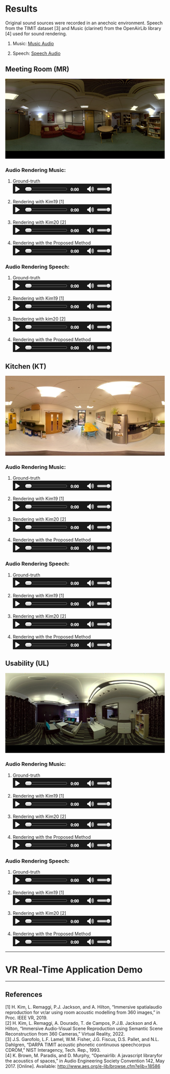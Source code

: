 
# Results
Original sound sources were recorded in an anechoic environment. Speech from the TIMIT dataset [3] and Music (clarinet) from the OpenAirLib library [4] used for sound rendering.<br>
1. Music:
[Music Audio](Music-Org.mp3)

2. Speech:
[Speech Audio](Speech-Org.mp3)

## Meeting Room (MR)
![Meeting Room](MeetingRoom.jpg)

### Audio Rendering Music: 
1. Ground-truth  
   [![Demo](images/audio.PNG)](https://drive.google.com/file/d/1LI9tDGbYeFHzlU9n_uhDSe19fhLXmz9N/view?usp=sharing) 
     
3. Rendering with Kim19 [1]  
   [![Demo](images/audio.PNG)](https://drive.google.com/file/d/1BBlF_tTRgTWzmkybLY7IPhv0zz0pPu_V/view?usp=sharing) 
   
4. Rendering with Kim20 [2]  
   [![Demo](images/audio.PNG)](https://drive.google.com/file/d/146aeV4wLbx9mLssf3E5bznAkhe-f5qs9/view?usp=sharing)
    
5. Rendering with the Proposed Method  
   [![Demo](images/audio.PNG)](https://drive.google.com/file/d/1TTMwIEzJ_Xv6-VsxqLmKtE1jMwyPitck/view?usp=sharing) 
    
### Audio Rendering Speech: 
1. Ground-truth   
   [![Demo](images/audio.PNG)](https://drive.google.com/file/d/1qYEKLN3zRHKjo7P2Ix0J66mEr6w9o66X/view?usp=sharing) 
   
3. Rendering with Kim19 [1]  
   [![Demo](images/audio.PNG)](https://drive.google.com/file/d/1UyBtsnMOoGVNCreh0yb0ADCBMwPZAKO0/view?usp=sharing) 
  
4. Rendering with kim20 [2]  
   [![Demo](images/audio.PNG)](https://drive.google.com/file/d/1qhhU1zMjChjVcbhfY52EiDLEChd5_TWj/view?usp=sharing) 
   
5. Rendering with the Proposed Method  
   [![Demo](images/audio.PNG)](https://drive.google.com/file/d/1G8XyAifZLJ9Vs_pXBe2HkxaL0h1DAXmm/view?usp=sharing)

## Kitchen (KT)
![Kitchen](Kitchen.jpg)

### Audio Rendering Music:
1. Ground-truth  
   [![Demo](images/audio.PNG)](https://drive.google.com/file/d/15lRtQ-squ44wiqJ2J57Y_UnMZdPvUecd/view?usp=sharing)
    
2. Rendering with Kim19 [1]  
   [![Demo](images/audio.PNG)](https://drive.google.com/file/d/15iG6kWfux9Q65hvNATkFpGEN_C0K8Qk9/view?usp=sharing)
   
3. Rendering with Kim20 [2]  
   [![Demo](images/audio.PNG)](https://drive.google.com/file/d/1e5956aoB2Ph7mOySXbyRCBT0bXQCxBf0/view?usp=sharing)
    
4. Rendering with the Proposed Method  
   [![Demo](images/audio.PNG)](https://drive.google.com/file/d/1MrdDpx6z1RzmLaTf6BbJoc-kNUhU6yyo/view?usp=sharing)
    
### Audio Rendering Speech: 
1. Ground-truth  
   [![Demo](images/audio.PNG)](https://drive.google.com/file/d/1llXdRm53UNXRyl9r5XGIr-fqP9pZk2KN/view?usp=sharing)
   
3. Rendering with Kim19 [1]  
   [![Demo](images/audio.PNG)](https://drive.google.com/file/d/1gzifOV3v4W_EzLFGklw53FhcumO2gcrj/view?usp=sharing)
   
4. Rendering with Kim20 [2]  
   [![Demo](images/audio.PNG)](https://drive.google.com/file/d/1XmzkHQcViPsSRsljBpTZm5U4FXDKqD3v/view?usp=sharing)
   
5. Rendering with the Proposed Method  
   [![Demo](images/audio.PNG)](https://drive.google.com/file/d/1wqX_A5Utg0D-Uom17TzbNZsbKb297u46/view?usp=sharing)

## Usability (UL)
![Usability](Usability.jpg)

### Audio Rendering Music: 
1. Ground-truth  
  [![Demo](images/audio.PNG)](https://drive.google.com/file/d/1nBjtQHmcoDQmWiCd-A-tTFgTSvRCJokh/view?usp=sharing)
     
2. Rendering with Kim19 [1]  
   [![Demo](images/audio.PNG)](https://drive.google.com/file/d/1y2zl_CyoKVOz4_Ikr0b9lVSbh9XD377E/view?usp=sharing)
   
3. Rendering with Kim20 [2]  
   [![Demo](images/audio.PNG)](https://drive.google.com/file/d/1hj8Kn_A-yAZ2_QDZffsPZsTXxm8UwpPN/view?usp=sharing)
    
4. Rendering with the Proposed Method  
   [![Demo](images/audio.PNG)](https://drive.google.com/file/d/1kvuZo6DTPefnrouK6Q2WGDE17-XINirK/view?usp=sharing)
    
### Audio Rendering Speech:
1. Ground-truth  
   [![Demo](images/audio.PNG)](https://drive.google.com/file/d/162IB5iSAZ7d0goJMMwPNuHAre5kY0Uac/view?usp=sharing)
   
3. Rendering with Kim19 [1]  
   [![Demo](images/audio.PNG)](https://drive.google.com/file/d/1QUCLQMsvcrtT242NwIUZRlVWyqi2Y0qL/view?usp=sharing)
   
4. Rendering with Kim20 [2]  
   [![Demo](images/audio.PNG)](https://drive.google.com/file/d/1n8RLKXUliBPlIL26KbnM-jg2aRSzaXEm/view?usp=sharing)
   
5. Rendering with the Proposed Method  
   [![Demo](images/audio.PNG)](https://drive.google.com/file/d/1gvdpUtK5d0XN-ULeu5D0PcNDusqKmGWy/view?usp=sharing) 

---
# VR Real-Time Application Demo


---
## References
[1] H. Kim, L. Remaggi, P.J. Jackson, and A. Hilton, “Immersive spatialaudio reproduction for vr/ar using room acoustic modelling from 360 images,” in Proc. IEEE VR, 2019.<br>
[2] H. Kim, L. Remaggi, A. Dourado, T. de Campos, P.J.B. Jackson and A. Hilton, “Immersive Audio-Visual Scene Reproduction using Semantic Scene Reconstruction from 360 Cameras,” Virtual Reality, 2022.<br>
[3] J.S. Garofolo, L.F. Lamel, W.M. Fisher, J.G. Fiscus, D.S. Pallet, and N.L. Dahlgren, “DARPA TIMIT acoustic phonetic continuous speechcorpus CDROM,” NIST Interagency, Tech. Rep., 1993.<br>
[4] K. Brown, M. Paradis, and D. Murphy, “Openairlib: A javascript libraryfor the acoustics of spaces,” in Audio Engineering Society Convention 142, May 2017. [Online]. Available: http://www.aes.org/e-lib/browse.cfm?elib=18586
